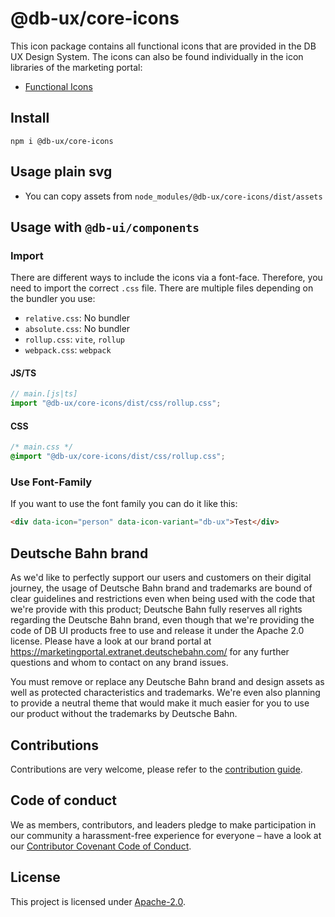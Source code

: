 # @db-ux/core-icons

This icon package contains all functional icons that are provided in the DB UX Design System. The icons can also be found individually in the icon libraries of the marketing portal:

- [Functional Icons](https://marketingportal.extranet.deutschebahn.com/marketingportal/Marke-und-Design/Basiselemente/Icons/Icon-Bibliotheken/Bibliothek-Funktionale-Icons)

## Install

```shell
npm i @db-ux/core-icons
```

## Usage plain svg

- You can copy assets from `node_modules/@db-ux/core-icons/dist/assets`

## Usage with `@db-ui/components`

### Import

There are different ways to include the icons via a font-face. Therefore, you need to import the correct `.css` file. There are multiple files depending on the bundler you use:

- `relative.css`: No bundler
- `absolute.css`: No bundler
- `rollup.css`: `vite`, `rollup`
- `webpack.css`: `webpack`

#### JS/TS

```javascript
// main.[js|ts]
import "@db-ux/core-icons/dist/css/rollup.css";
```

#### CSS

```css
/* main.css */
@import "@db-ux/core-icons/dist/css/rollup.css";
```

### Use Font-Family

If you want to use the font family you can do it like this:

```html
<div data-icon="person" data-icon-variant="db-ux">Test</div>
```

## Deutsche Bahn brand

As we'd like to perfectly support our users and customers on their digital journey, the usage of Deutsche Bahn brand and trademarks are bound of clear guidelines and restrictions even when being used with the code that we're provide with this product; Deutsche Bahn fully reserves all rights regarding the Deutsche Bahn brand, even though that we're providing the code of DB UI products free to use and release it under the Apache 2.0 license.
Please have a look at our brand portal at <https://marketingportal.extranet.deutschebahn.com/> for any further questions and whom to contact on any brand issues.

You must remove or replace any Deutsche Bahn brand and design assets as well as protected characteristics and trademarks. We're even also planning to provide a neutral theme that would make it much easier for you to use our product without the trademarks by Deutsche Bahn.

## Contributions

Contributions are very welcome, please refer to the [contribution guide](https://github.com/db-ui/icons/blob/main/CONTRIBUTING.md).

## Code of conduct

We as members, contributors, and leaders pledge to make participation in our
community a harassment-free experience for everyone – have a look at our [Contributor Covenant Code of Conduct](https://github.com/db-ui/icons/blob/main/CODE-OF-CONDUCT.md).

## License

This project is licensed under [Apache-2.0](LICENSE).
